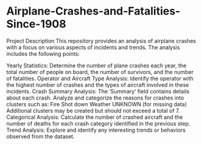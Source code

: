 # Airplane-Crashes-and-Fatalities-Since-1908
Project Description
This repository provides an analysis of airplane crashes with a focus on various aspects of incidents and trends. The analysis includes the following points:

Yearly Statistics: Determine the number of plane crashes each year, the total number of people on board, the number of survivors, and the number of fatalities.
Operator and Aircraft Type Analysis: Identify the operator with the highest number of crashes and the types of aircraft involved in these incidents.
Crash Summary Analysis: The ‘Summary’ field contains details about each crash. Analyze and categorize the reasons for crashes into clusters such as:
Fire
Shot down
Weather
UNKNOWN (for missing data)
Additional clusters may be created but should not exceed a total of 7.
Categorical Analysis: Calculate the number of crashed aircraft and the number of deaths for each crash category identified in the previous step.
Trend Analysis: Explore and identify any interesting trends or behaviors observed from the dataset.
